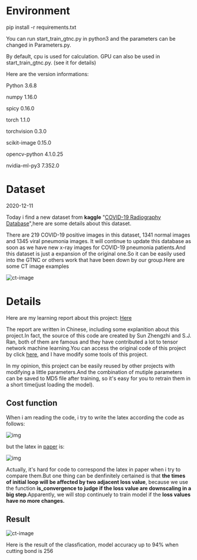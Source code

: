 # Environment

pip install -r requirements.txt 


You can run start_train_gtnc.py in python3 and the parameters can be changed in Parameters.py.


By default, cpu is used for calculation. GPU can also be used in start_train_gtnc.py. (see it for details) 


Here are the version informations:

Python 3.6.8

numpy 1.16.0

spicy 0.16.0

torch 1.1.0

torchvision 0.3.0

scikit-image 0.15.0

opencv-python 4.1.0.25

nvidia-ml-py3 7.352.0

# Dataset

2020-12-11

Today i find a new dataset from **kaggle** "[COVID-19 Radiography Database](https://www.kaggle.com/tawsifurrahman/covid19-radiography-database)",here are some details about this dataset.

There are 219 COVID-19 positive images in this dataset, 1341 normal images and 1345 viral pneumonia images. It will continue to update this database as soon as we have new x-ray images for COVID-19 pneumonia patients.And this dataset is just a expansion of the original one.So it can be easily used into the GTNC or others work that have been down by our group.Here are some CT image examples

![ct-image](https://github.com/SWUQML/GTNC-for-Covid19-Application/blob/master/images/CT_Image.png)

# Details

Here are my learning report about this project:  [Here](http://www.yulezhang.com/2020/12/06/50Study-Report(1130-1206)/)

The report are written in Chinese, including some explanition about this project.In fact, the source of this code are created by Sun Zhengzhi and S.J. Ran, both of them are famous and they have contributed a lot to tensor network machine learning.You can access the original code of this project by click [here](https://github.com/crazybigcat/GTNC), and I have modify some tools of this project.

In my opinion, this project can be easily reused by other projects with modifying a little parameters.And the combination of mutiple parameters can be saved to MD5 file after training, so it's easy for you to retrain them in a short time(just loading the model).

## **Cost function**

When i am reading the code, i try to write the latex according the code as follows:

![img](https://latex.codecogs.com/gif.latex?2log(\sqrt{\sum_{i=1}^{n}%20\sum_{j=1}^{n}\left|T_{ivj}\right|^{2}})-log(N_c)-\frac{2}{N_c}\sum_{m}{(E_{pm}+log(\sum_{pv}{\mid%20I_{mpv}T_{ivj}E_{m,v}}\mid))})

but the latex in [paper](https://arxiv.org/abs/1903.10742) is:

![img](https://latex.codecogs.com/gif.latex?f=-\frac{1}{A}%20\sum_{X%20\in%20\mathcal{A}}%20\log(\frac{\left\langle%20X|\psi\rangle^{2}\right.}{\left\langle%20T^{[n]},%20T^{[\tilde{n}]\rangle}\right\rangle}))

Actually, it's hard for code to correspond  the latex in paper when i try to compare them.But one thing can be denfinitely certained is that **the times of initial loop will be affected by two adjacent loss value**, because we use the function **is_convergence to judge if the loss value are downscaling in a big step**.Apparently, we will stop continuely to train model if the **loss values have no more changes.**

## Result

![ct-image](https://github.com/SWUQML/GTNC-for-Covid19-Application/blob/master/images/result.png)

Here is the result of the classfication, model accuracy up to 94% when cutting bond is 256

